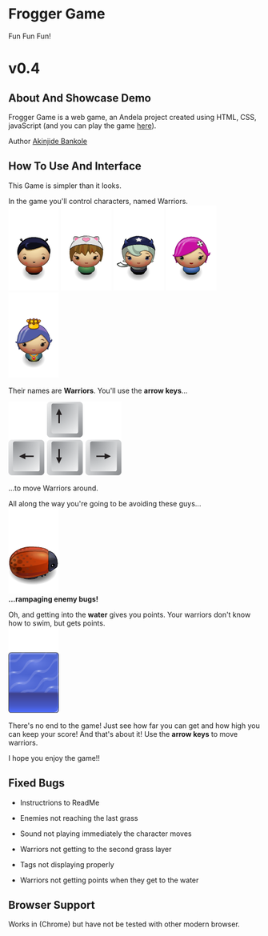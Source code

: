 Frogger Game
===============================

Fun Fun Fun!

# v0.4

## About And Showcase Demo
Frogger Game is a web game, an Andela project created using HTML, CSS, javaScript (and you can play the game [here](http://)).

Author [Akinjide Bankole](https://twitter.com/JideBhanks)


## How To Use And Interface
This Game is simpler than it looks.

In the game you'll control characters, named Warriors.  
![Warriors](images/char-boy.png)
![Warriors](images/char-cat-girl.png)
![Warriors](images/char-horn-girl.png)
![Warriors](images/char-pink-girl.png)
![Warriors](images/char-princess-girl.png)  

Their names are **Warriors**.  You'll use the **arrow keys**...  

![Arrow Keys](images/arrow_keys.png)  

...to move Warriors around. 

All along the way you're going to be avoiding these guys...  
![Enemy Bug](images/enemy-bug.png)  
**...rampaging enemy bugs!** 

Oh, and getting into the **water** gives you points.  Your warriors don't know how to swim, but gets points.  
![Water](images/water-block.png) 

There's no end to the game!  Just see how far you can get and how high you can keep your score! And that's about it!  Use the **arrow keys** to move warriors.

I hope you enjoy the game!!


## Fixed Bugs
- Instructrions to ReadMe

- Enemies not reaching the last grass

- Sound not playing immediately the character moves

- Warriors not getting to the second grass layer

- Tags not displaying properly

- Warriors not getting points when they get to the water


## Browser Support
Works in (Chrome) but have not be tested with other modern browser.